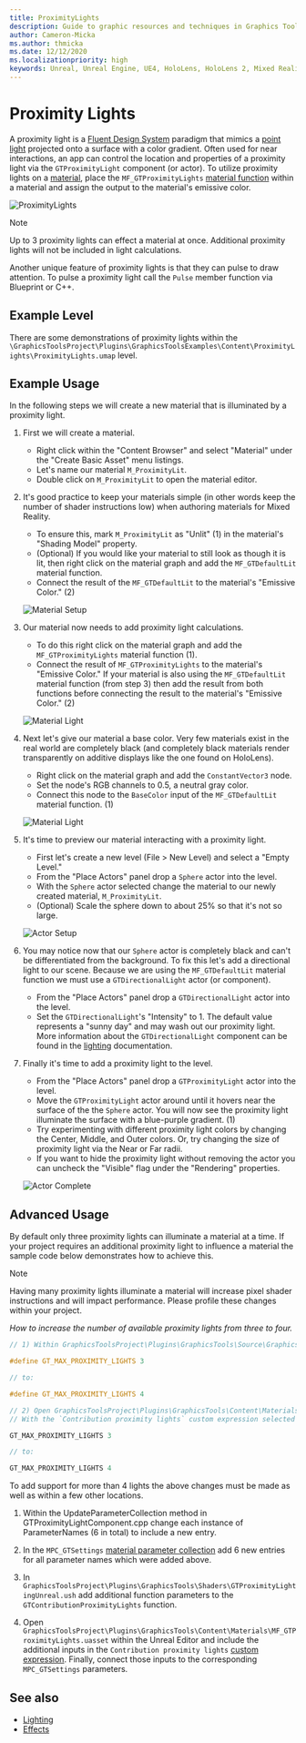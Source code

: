 ```yaml
---
title: ProximityLights
description: Guide to graphic resources and techniques in Graphics Tools.
author: Cameron-Micka
ms.author: thmicka
ms.date: 12/12/2020
ms.localizationpriority: high
keywords: Unreal, Unreal Engine, UE4, HoloLens, HoloLens 2, Mixed Reality, development, MRTK, GT, Graphics Tools, graphics, rendering, materials
---
```


# Proximity Lights

A proximity light is a [Fluent Design System](https://www.microsoft.com/design/fluent) paradigm that mimics a [point light](https://docs.unrealengine.com/en-US/BuildingWorlds/LightingAndShadows/LightTypes/Point/index.html) projected onto a surface with a color gradient. Often used for near interactions, an app can control the location and properties of a proximity light via the `GTProximityLight` component (or actor). To utilize proximity lights on a [material](https://docs.unrealengine.com/en-US/RenderingAndGraphics/Materials/index.html), place the `MF_GTProximityLights` [material function](https://docs.unrealengine.com/en-US/RenderingAndGraphics/Materials/Functions/index.html) within a material and assign the output to the material's emissive color.

![ProximityLights](Images/FeatureCards/ProximityLights.png)

> [!NOTE] 
> Up to 3 proximity lights can effect a material at once. Additional proximity lights will not be included in light calculations.

Another unique feature of proximity lights is that they can pulse to draw attention. To pulse a proximity light call the `Pulse` member function via Blueprint or C++. 

## Example Level

There are some demonstrations of proximity lights within the `\GraphicsToolsProject\Plugins\GraphicsToolsExamples\Content\ProximityLights\ProximityLights.umap` level.

## Example Usage

In the following steps we will create a new material that is illuminated by a proximity light.

1. First we will create a material.
    * Right click within the "Content Browser" and select "Material" under the "Create Basic Asset" menu listings. 
    * Let's name our material `M_ProximityLit`. 
    * Double click on `M_ProximityLit` to open the material editor. 

2. It's good practice to keep your materials simple (in other words keep the number of shader instructions low) when authoring materials for Mixed Reality. 
    * To ensure this, mark `M_ProximityLit` as "Unlit" (1) in the material's "Shading Model" property. 
    * (Optional) If you would like your material to still look as though it is lit, then right click on the material graph and add the `MF_GTDefaultLit` material function. 
    * Connect the result of the `MF_GTDefaultLit` to the material's "Emissive Color." (2)

    ![Material Setup](Images/ProximityLight/ProximityLightMaterialSetup.png)

3. Our material now needs to add proximity light calculations. 
    * To do this right click on the material graph and add the `MF_GTProximityLights` material function (1). 
    * Connect the result of `MF_GTProximityLights` to the material's "Emissive Color." If your material is also using the `MF_GTDefaultLit` material function (from step 3) then add the result from both functions before connecting the result to the material's "Emissive Color." (2)

    ![Material Light](Images/ProximityLight/ProximityLightMaterialLight.png)

4. Next let's give our material a base color. Very few materials exist in the real world are completely black (and completely black materials render transparently on additive displays like the one found on HoloLens). 
    * Right click on the material graph and add the `ConstantVector3` node. 
    * Set the node's RGB channels to 0.5, a neutral gray color. 
    * Connect this node to the `BaseColor` input of the `MF_GTDefaultLit` material function. (1)

    ![Material Light](Images/ProximityLight/ProximityLightMaterialColor.png)

5. It's time to preview our material interacting with a proximity light. 
    * First let's create a new level (File > New Level) and select a "Empty Level." 
    * From the "Place Actors" panel drop a `Sphere` actor into the level. 
    * With the `Sphere` actor selected change the material to our newly created material, `M_ProximityLit`. 
    * (Optional) Scale the sphere down to about 25% so that it's not so large.

    ![Actor Setup](Images/ProximityLight/ProximityLightActorSetup.png)

6. You may notice now that our `Sphere` actor is completely black and can't be differentiated from the background. To fix this let's add a directional light to our scene. Because we are using the `MF_GTDefaultLit` material function we must use a `GTDirectionalLight` actor (or component). 
    * From the "Place Actors" panel drop a `GTDirectionalLight` actor into the level. 
    * Set the `GTDirectionalLight`'s "Intensity" to 1. The default value represents a "sunny day" and may wash out our proximity light. More information about the `GTDirectionalLight` component can be found in the [lighting](Lighting.md) documentation.

7. Finally it's time to add a proximity light to the level. 
    * From the "Place Actors" panel drop a `GTProximityLight` actor into the level. 
    * Move the `GTProximityLight` actor around until it hovers near the surface of the the `Sphere` actor. You will now see the proximity light illuminate the surface with a blue-purple gradient. (1) 
    * Try experimenting with different proximity light colors by changing the Center, Middle, and Outer colors. Or, try changing the size of proximity light via the Near or Far radii. 
    * If you want to hide the proximity light without removing the actor you can uncheck the "Visible" flag under the "Rendering" properties.

    ![Actor Complete](Images/ProximityLight/ProximityLightActorComplete.png)

## Advanced Usage

By default only three proximity lights can illuminate a material at a time. If your project requires an additional proximity light to influence a material the sample code below demonstrates how to achieve this.

> [!NOTE]
> Having many proximity lights illuminate a material will increase pixel shader instructions and will impact performance. Please profile these changes within your project.

*How to increase the number of available proximity lights from three to four.*

```C++
// 1) Within GraphicsToolsProject\Plugins\GraphicsTools\Source\GraphicsTools\Private\GTProximityLightComponent.cpp change:

#define GT_MAX_PROXIMITY_LIGHTS 3

// to:

#define GT_MAX_PROXIMITY_LIGHTS 4

// 2) Open GraphicsToolsProject\Plugins\GraphicsTools\Content\Materials\MF_GTProximityLights.uasset within the Unreal Editor. 
// With the `Contribution proximity lights` custom expression selected change the "Additional Defines" property from:

GT_MAX_PROXIMITY_LIGHTS 3

// to:

GT_MAX_PROXIMITY_LIGHTS 4
```

To add support for more than 4 lights the above changes must be made as well as within a few other locations.

1) Within the UpdateParameterCollection method in GTProximityLightComponent.cpp change each instance of ParameterNames (6 in total) to include a new entry. 

2) In the `MPC_GTSettings` [material parameter collection](https://docs.unrealengine.com/en-US/RenderingAndGraphics/Materials/ParameterCollections/index.html) add 6 new entries for all parameter names which were added above. 

3) In `GraphicsToolsProject\Plugins\GraphicsTools\Shaders\GTProximityLightingUnreal.ush` add additional function parameters to the `GTContributionProximityLights` function. 

4) Open `GraphicsToolsProject\Plugins\GraphicsTools\Content\Materials\MF_GTProximityLights.uasset` within the Unreal Editor and include the additional inputs in the `Contribution proximity lights` [custom expression](https://docs.unrealengine.com/en-US/RenderingAndGraphics/Materials/ExpressionReference/Custom/index.html). Finally, connect those inputs to the corresponding `MPC_GTSettings` parameters.

## See also

- [Lighting](Lighting.md)
- [Effects](Effects.md)
